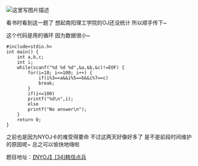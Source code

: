![这里写图片描述](http://img.blog.csdn.net/20151227124638612)

看书时看到这一题了
想起南阳理工学院的OJ还没统计
所以顺手传下~

这个代码是用的循环
因为数据很小~

```
#include<stdio.h>
int main() {
	int a,b,c;
	int i;
	while(scanf("%d %d %d",&a,&b,&c)!=EOF) {
		for(i=10; i<=100; i++) {
			if(i%3==a&&i%5==b&&i%7==c)
			break; 
		}
		if(i<=100)
		printf("%d\n",i);
		else
		printf("No answer\n");
	}
	return 0;
}

```
之前也是因为NYOJ卡的难受得要命
不过这两天好像好多了
是不是前段时间维护的原因呢~
总之可以愉快地嗨啦


题目地址：[【NYOJ】[34]韩信点兵](http://acm.nyist.net/JudgeOnline/problem.php?pid=34)